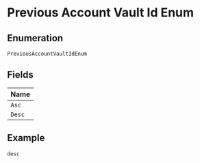 
# Previous Account Vault Id Enum

## Enumeration

`PreviousAccountVaultIdEnum`

## Fields

| Name |
|  --- |
| `Asc` |
| `Desc` |

## Example

```
desc
```


